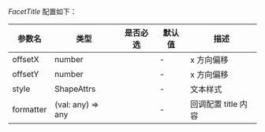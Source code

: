 _FacetTitle_ 配置如下：

| 参数名    | 类型              | 是否必选 | 默认值 | 描述                |
| --------- | ----------------- | -------- | ------ | ------------------- |
| offsetX   | number            |          | -      | x 方向偏移          |
| offsetY   | number            |          | -      | x 方向偏移          |
| style     | ShapeAttrs        |          | -      | 文本样式            |
| formatter | (val: any) => any |          | -      | 回调配置 title 内容 |
